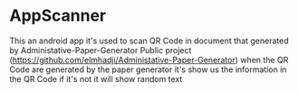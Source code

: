 # AppScanner
This an android app it's used to scan QR Code in document that generated  by Administative-Paper-Generator
Public project (https://github.com/elmhadji/Administative-Paper-Generator) 
when the QR Code are generated by the paper generator it's show us the information in the QR Code 
if it's not it will show random text 
